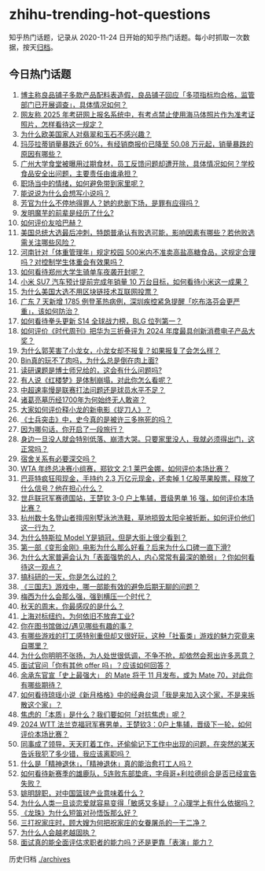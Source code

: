 # zhihu-trending-hot-questions

知乎热门话题，记录从 2020-11-24
日开始的知乎热门话题。每小时抓取一次数据，按天[归档](./archives)。

## 今日热门话题

<!-- BEGIN -->
<!-- 最后更新时间 Tue Nov 05 2024 08:33:22 GMT+0800 (China Standard Time) -->

1. [博主称良品铺子多款产品配料表造假，良品铺子回应「多项指标均合格，监管部门已开展调查」，具体情况如何？](https://www.zhihu.com/question/3088489986)
1. [网友称 2025 年考研网上报名系统中，有考点禁止使用海马体照片作为准考证照片，怎样看待这一规定？](https://www.zhihu.com/question/3132377574)
1. [为什么欧美国家人对翡翠和玉石不感兴趣？](https://www.zhihu.com/question/667016547)
1. [玛莎拉蒂销量暴跌近 60%，有经销商报价已降至 50.08 万元起，销量暴跌的原因有哪些？](https://www.zhihu.com/question/3111024628)
1. [广州大学食堂被曝用过期食材，员工反馈问题却遭开除，具体情况如何？学校食品安全出问题，主要责任由谁承担？](https://www.zhihu.com/question/3003821262)
1. [职场当中的情绪，如何避免带到家里呢？](https://www.zhihu.com/question/2773960460)
1. [能说说为什么会想写小说吗？](https://www.zhihu.com/question/3003532344)
1. [芳官为什么不停地得罪人？她的悲剧下场，是罪有应得吗？](https://www.zhihu.com/question/589436876)
1. [发明魔芋的前辈是经历了什么?](https://www.zhihu.com/question/596712008)
1. [如何评价友哈巴赫？](https://www.zhihu.com/question/449524481)
1. [美国总统大选最后冲刺，特朗普承认有败选可能，影响因素有哪些？若他败选需关注哪些风险？](https://www.zhihu.com/question/3071028647)
1. [河南针对「体重管理年」规定校园 500米内不准卖高盐高糖食品，这规定合理吗？对控制学生体重会有效果吗？](https://www.zhihu.com/question/2827840461)
1. [如何看待郑州大学生骑单车夜袭开封呢？](https://www.zhihu.com/question/3041523352)
1. [小米 SU7 汽车预计提前完成年销量 10 万台目标，如何看待小米这一成果？](https://www.zhihu.com/question/3059895030)
1. [为什么美国大选不用区块链技术互联网投票？](https://www.zhihu.com/question/2164032474)
1. [广东 7 天新增 1785 例登革热病例，深圳疾控紧急提醒「吃布洛芬会更严重」，该如何防治？](https://www.zhihu.com/question/2988553696)
1. [如何看待拳头更新 S14 全球战力榜，BLG 位列第一？](https://www.zhihu.com/question/3089498822)
1. [如何评价《时代周刊》把华为三折叠评为 2024 年度最具创新消费电子产品大奖？](https://www.zhihu.com/question/2994665508)
1. [为什么郭芙害了小龙女，小龙女却不报复？如果报复了会怎么样？](https://www.zhihu.com/question/2913763351)
1. [Bin真的玩不了肉吗，为什么总是倒在肉上面?](https://www.zhihu.com/question/2947865606)
1. [读研课题是博士师兄给的，这会有什么问题吗?](https://www.zhihu.com/question/2730199890)
1. [有人说《红楼梦》是体制崩塌，对此你怎么看呢？](https://www.zhihu.com/question/2170806890)
1. [中超速率慢是联赛打法问题还是球员水平不足？](https://www.zhihu.com/question/421002889)
1. [诸葛亮墓历经1700年为何始终无人敢盗？](https://www.zhihu.com/question/2342640192)
1. [大家如何评价释小龙的新电影《捉刀人》？](https://www.zhihu.com/question/821445049)
1. [《士兵突击》中，史今真的是被许三多拖死的吗？](https://www.zhihu.com/question/500507537)
1. [因为哪句话，你开启了一段旅行？](https://www.zhihu.com/question/1893552357)
1. [身边一旦没人就会特别低落、崩溃大哭。只要家里没人，我就必须得出门，这正常吗？](https://www.zhihu.com/question/2427414368)
1. [宿舍关系有必要深交吗？](https://www.zhihu.com/question/667706109)
1. [WTA 年终总决赛小组赛，郑钦文 2:1 莱巴金娜，如何评价本场比赛？](https://www.zhihu.com/question/3147821066)
1. [巴菲特疯狂囤现金，手持约 2.3 万亿元现金，还卖掉 1 亿股苹果股票，释放了什么信号？他在担心什么？](https://www.zhihu.com/question/3070860391)
1. [世乒联冠军赛德国站，王楚钦 3-0 户上隼辅，晋级男单 16 强，如何评价本场比赛？](https://www.zhihu.com/question/3143835451)
1. [杭州数十名登山者擅闯别墅泳池洗鞋，草地损毁太阳伞被折断，如何评价他们这一行为？](https://www.zhihu.com/question/2827544722)
1. [为什么特斯拉 Model Y是销冠，但是大街上很少看到？](https://www.zhihu.com/question/651189131)
1. [第一部《变形金刚》电影为什么那么好看？后来为什么口碑一直下滑?](https://www.zhihu.com/question/308132033)
1. [为什么大家普遍会认为「表面强势的人，内心常常有最深的脆弱」？你如何看待这一观点？](https://www.zhihu.com/question/2771803446)
1. [搞科研的一天，你是怎么过的？](https://www.zhihu.com/question/809968260)
1. [《三国志》游戏中，哪一部能有效的避免后期无聊的问题？](https://www.zhihu.com/question/2763929550)
1. [梅西为什么会那么强，强到横压一个时代？](https://www.zhihu.com/question/2113951682)
1. [秋天的周末，你最感叹的是什么？](https://www.zhihu.com/question/2987455246)
1. [上海对标纽约，为何依旧不放弃工业?](https://www.zhihu.com/question/310254327)
1. [你在图书馆做过/遇见哪些有趣的事？](https://www.zhihu.com/question/23194847)
1. [有哪些游戏的打工感特别重但却又很好玩，这种「社畜类」游戏的魅力究竟来自哪里？](https://www.zhihu.com/question/3092965231)
1. [为什么你明明不张扬，为人处世很低调，不争不抢，却依然会惹出许多恶意？](https://www.zhihu.com/question/2670263616)
1. [面试官问「你有其他 offer 吗」？应该如何回答？](https://www.zhihu.com/question/665947913)
1. [余承东官宣「史上最强大」 的 Mate 将于 11 月发布，或为 Mate 70，对此你有哪些期待？](https://www.zhihu.com/question/3077846945)
1. [如何看待琼瑶小说《新月格格》中的经典台词「我是来加入这个家，不是来拆散这个家」？](https://www.zhihu.com/question/362846415)
1. [焦虑的「本质」是什么？我们要如何「对抗焦虑」呢？](https://www.zhihu.com/question/2184994657)
1. [2024 WTT 法兰克福冠军赛男单，王楚钦3：0户上隼辅，晋级下一轮，如何评价本场比赛？](https://www.zhihu.com/question/3143610853)
1. [同事成了领导，天天盯着工作，还偷偷记下工作中出现的问题，在突然的某天告诉我犯了多少错，我应该离职吗？](https://www.zhihu.com/question/2840439083)
1. [什么是「精神退休」，「精神退休」真的能治愈打工人吗？](https://www.zhihu.com/question/806901830)
1. [如何看待新赛季的雄鹿队，5连败东部垫底，字母哥+利拉德组合是否已经宣告失败？](https://www.zhihu.com/question/3085316551)
1. [姚明辞职，对中国篮球产业意味着什么？](https://www.zhihu.com/question/2798862987)
1. [为什么人类一旦谈恋爱就容易变得「敏感又多疑」？心理学上有什么依据吗？](https://www.zhihu.com/question/671400724)
1. [《龙珠》为什么短笛对孙悟饭那么好？](https://www.zhihu.com/question/307527006)
1. [三打祝家庄时，顾大嫂为何把祝家庄的女眷屠杀的一干二净？](https://www.zhihu.com/question/661329691)
1. [为什么人会越老越固执？](https://www.zhihu.com/question/2884521285)
1. [面试真的能全面评估求职者的能力吗？还是更靠「表演」能力？](https://www.zhihu.com/question/668869036)

<!-- END -->

历史归档 [./archives](./archives)
